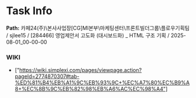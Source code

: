 # Task Info

**Path:** 카페24(주)\본사사업장\[CG]MI본부\마케팅센터\프론트빌더그룹\플로우기획팀 / sjlee15 / [284466] 영업제안서 고도화 (대시보드화) _ HTML 구조 기획 / 2025-08-01_00-00-00

### WIKI
- ["https://wiki.simplexi.com/pages/viewpage.action?pageId=2774870307#tab-%ED%81%B4%EB%A1%9C%EB%93%9C+%EC%A7%80%EC%B9%A8+%EC%8B%9C%EB%82%98%EB%A6%AC%EC%98%A4"]

